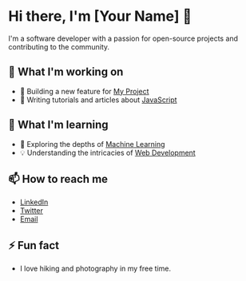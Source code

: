 # Hi there, I'm [Your Name] 👋

I'm a software developer with a passion for open-source projects and contributing to the community.

## 🔭 What I'm working on

- 🚀 Building a new feature for [My Project](https://github.com/username/my-project)
- 📝 Writing tutorials and articles about [JavaScript](https://myblog.com/javascript)

## 🌱 What I'm learning

- 📖 Exploring the depths of [Machine Learning](https://machinelearning.com)
- 💡 Understanding the intricacies of [Web Development](https://webdev.com)

## 📫 How to reach me

- [LinkedIn](https://www.linkedin.com/in/yourprofile)
- [Twitter](https://twitter.com/yourhandle)
- [Email](mailto:your.email@example.com)

## ⚡ Fun fact

- I love hiking and photography in my free time.
